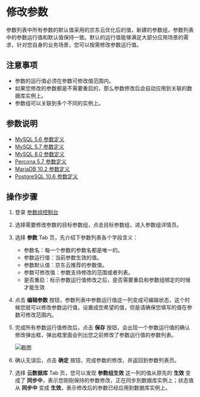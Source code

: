 # 修改参数
参数列表中所有参数的默认值采用的京东云优化后的值，新建的参数组，参数列表中的参数运行值和默认值保持一致。默认的运行值能够满足大部分应用场景的需求，针对您自身的业务场景，您可以按需修改参数运行值。

## 注意事项
* 参数的运行值必须在参数可修改值范围内。
* 如果您修改的参数都是不需要重启的，那么参数修改后会自动应用到关联的数据库实例上。
* 参数组可以关联到多个不同的实例上。

## 参数说明
* [MySQL 5.6 参数定义](https://dev.mysql.com/doc/refman/5.6/en/server-system-variables.html)
* [MySQL 5.7 参数定义](https://dev.mysql.com/doc/refman/5.7/en/server-system-variables.html)
* [MySQL 8.0 参数定义](https://dev.mysql.com/doc/refman/8.0/en/server-system-variables.html)
* [Percona 5.7 参数定义](https://dev.mysql.com/doc/refman/5.7/en/server-system-variables.html)
* [MariaDB 10.2 参数定义](https://mariadb.com/kb/en/library/server-system-variables/)
* [PostgreSQL 10.6 参数定义](https://www.postgresql.org/docs/10/runtime-config.html)

## 操作步骤
1. 登录 [参数组控制台](https://rds-console.jdcloud.com/paramgroup/list)
2. 选择需要修改参数的目标参数组，点击目标参数组，进入参数组详情页。
3. 选择 **参数**  Tab 页，先介绍下参数列表各个字段含义：
    * 参数名：每一个参数的参数名都是唯一的。
    * 参数运行值：当前参数生效的值。
    * 参数默认值：京东云推荐的参数值。
    * 参数可修改值：参数支持修改的范围或者列表。
    * 是否重启：标示参数运行值修改之后，是否需要重启和参数组绑定的时候才能生效
4. 点击 **编辑参数** 按钮，参数列表中参数运行值这一列变成可编辑状态，这个时候您就可以修改参数运行值，设置成您希望的值，但是请确保您填写的值在参数可修改范围内。
5. 完成所有参数运行值修改后，点击 **保存** 按钮，会出现一个参数运行值的确认修改弹出框，弹出框里面会列出您之前修改了参数运行值的参数列表。

    ![截图](../../../image/RDS/modify-parameter.png)

6. 确认无误后，点击 **确定** 按钮，完成参数的修改，并返回到参数列表页。
7. 选择 **云数据库**  Tab 页，您可以发现 **参数组生效** 这一列的值从原先的 **生效** 变成了 **同步中**，表示您刚刚保持的参数修改，正在同步到数据库实例上；状态值从 **同步中** 变成 **生效**，表示修改后的参数已经应用到数据库实例上。
